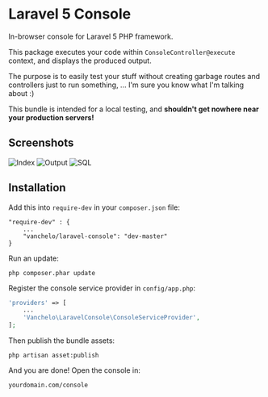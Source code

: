 # Laravel 5 Console

In-browser console for Laravel 5 PHP framework.

This package executes your code within `ConsoleController@execute` context, and displays the produced output.

The purpose is to easily test your stuff without creating garbage routes and controllers just to run something, ...
I'm sure you know what I'm talking about :)

This bundle is intended for a local testing, and **shouldn't get nowhere near your production servers!**

## Screenshots

![Index](http://i.imgur.com/SaDPurm.png)
![Output](http://i.imgur.com/YezliAi.png)
![SQL](http://i.imgur.com/BLs7wnW.png)

## Installation

Add this into `require-dev` in your `composer.json` file:

```
"require-dev" : {
	...
	"vanchelo/laravel-console": "dev-master"
}
```

Run an update:

```
php composer.phar update
```

Register the console service provider in `config/app.php`:

```php
'providers' => [
	...
	'Vanchelo\LaravelConsole\ConsoleServiceProvider',
];
```

Then publish the bundle assets:

```
php artisan asset:publish
```

And you are done! Open the console in:

```
yourdomain.com/console
```
